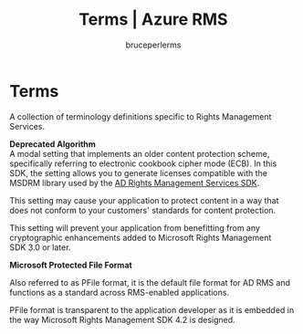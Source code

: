﻿---
# required metadata

title: Terms | Azure RMS
description: A collection of terminology definitions specific to Rights Management Services.
keywords:
author: bruceperlerms
manager: mbaldwin
ms.date: 04/28/2016
ms.topic: article
ms.prod:
ms.service: rights-management
ms.technology: techgroup-identity
ms.assetid: adb1f868-0da7-431b-83d1-86f41c2da4ae
# optional metadata

#ROBOTS:
audience: developer
#ms.devlang:
ms.reviewer: shubhamp
ms.suite: ems
#ms.tgt_pltfrm:
#ms.custom:

---

# Terms

A collection of terminology definitions specific to Rights Management Services.

**Deprecated Algorithm**  
A modal setting that implements an older content protection scheme, specifically referring to electronic cookbook cipher mode (ECB). In this SDK, the setting allows you to generate licenses compatible with the MSDRM library used by the [AD Rights Management Services SDK](https://msdn.microsoft.com/library/windows/desktop/cc530379.aspx).

This setting may cause your application to protect content in a way that does not conform to your customers' standards for content protection.

This setting will prevent your application from benefitting from any cryptographic enhancements added to Microsoft Rights Management SDK 3.0 or later.

**Microsoft Protected File Format**

Also referred to as PFile format, it is the default file format for AD RMS and functions as a standard across RMS-enabled applications.

PFile format is transparent to the application developer as it is embedded in the way Microsoft Rights Management SDK 4.2 is designed.

 

 




